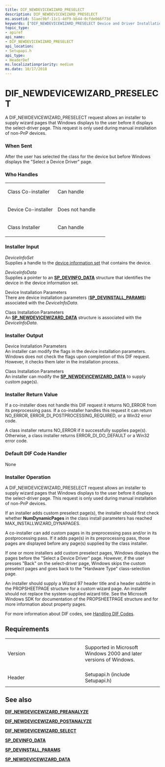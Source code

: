 ```yaml
---
title: DIF_NEWDEVICEWIZARD_PRESELECT
description: DIF_NEWDEVICEWIZARD_PRESELECT
ms.assetid: 51aec9bf-11c1-4df9-bb44-0cfde066f73d
keywords: ["DIF_NEWDEVICEWIZARD_PRESELECT Device and Driver Installation"]
topic_type:
- apiref
api_name:
- DIF_NEWDEVICEWIZARD_PRESELECT
api_location:
- Setupapi.h
api_type:
- HeaderDef
ms.localizationpriority: medium
ms.date: 10/17/2018
---
```


# DIF_NEWDEVICEWIZARD_PRESELECT


A DIF_NEWDEVICEWIZARD_PRESELECT request allows an installer to supply wizard pages that Windows displays to the user before it displays the select-driver page. This request is only used during manual installation of non-PnP devices.

### When Sent

After the user has selected the class for the device but before Windows displays the "Select a Device Driver" page.

### Who Handles

<table>
<colgroup>
<col width="50%" />
<col width="50%" />
</colgroup>
<tbody>
<tr class="odd">
<td align="left"><p>Class Co-installer</p></td>
<td align="left"><p>Can handle</p></td>
</tr>
<tr class="even">
<td align="left"><p>Device Co-installer</p></td>
<td align="left"><p>Does not handle</p></td>
</tr>
<tr class="odd">
<td align="left"><p>Class Installer</p></td>
<td align="left"><p>Can handle</p></td>
</tr>
</tbody>
</table>

 

### Installer Input

<a href="" id="deviceinfoset"></a>*DeviceInfoSet*  
Supplies a handle to the [device information set](./device-information-sets.md) that contains the device.

<a href="" id="deviceinfodata"></a>*DeviceInfoData*  
Supplies a pointer to an [**SP_DEVINFO_DATA**](/windows/desktop/api/setupapi/ns-setupapi-_sp_devinfo_data) structure that identifies the device in the device information set.

<a href="" id="device-installation-parameters-"></a>Device Installation Parameters   
There are device installation parameters ([**SP_DEVINSTALL_PARAMS**](/windows/desktop/api/setupapi/ns-setupapi-_sp_devinstall_params_a)) associated with the *DeviceInfoData*.

<a href="" id="class-installation-parameters"></a>Class Installation Parameters  
An [**SP_NEWDEVICEWIZARD_DATA**](/windows/desktop/api/setupapi/ns-setupapi-_sp_newdevicewizard_data) structure is associated with the *DeviceInfoData*.

### Installer Output

<a href="" id="device-installation-parameters"></a>Device Installation Parameters  
An installer can modify the flags in the device installation parameters. Windows does not check the flags upon completion of this DIF request. However, it checks them later in the installation process.

<a href="" id="class-installation-parameters"></a>Class Installation Parameters  
An installer can modify the [**SP_NEWDEVICEWIZARD_DATA**](/windows/desktop/api/setupapi/ns-setupapi-_sp_newdevicewizard_data) to supply custom page(s).

### Installer Return Value

If a co-installer does not handle this DIF request it returns NO_ERROR from its preprocessing pass. If a co-installer handles this request it can return NO_ERROR, ERROR_DI_POSTPROCESSING_REQUIRED, or a Win32 error code.

A class installer returns NO_ERROR if it successfully supplies page(s). Otherwise, a class installer returns ERROR_DI_DO_DEFAULT or a Win32 error code.

### Default DIF Code Handler

None

### Installer Operation

A DIF_NEWDEVICEWIZARD_PRESELECT request allows an installer to supply wizard pages that Windows displays to the user before it displays the select-driver page. This request is only used during manual installation of non-PnP devices.

If an installer adds custom preselect page(s), the installer should first check whether **NumDynamicPages** in the class install parameters has reached MAX_INSTALLWIZARD_DYNAPAGES.

A co-installer can add custom pages in its preprocessing pass and/or in its postprocessing pass. If it adds page(s) in its preprocessing pass, those pages are displayed before any page(s) supplied by the class installer.

If one or more installers add custom preselect pages, Windows displays the pages before the "Select a Device Driver" page. However, if the user presses "Back" on the select-driver page, Windows skips the custom preselect pages and goes back to the "Hardware Type" class-selection page.

An installer should supply a Wizard 97 header title and a header subtitle in the PROPSHEETPAGE structure for a custom wizard page. An installer should not replace the system-supplied wizard title. See the Microsoft Windows SDK for documentation of the PROPSHEETPAGE structure and for more information about property pages.

For more information about DIF codes, see [Handling DIF Codes](./handling-dif-codes.md).

Requirements
------------

<table>
<colgroup>
<col width="50%" />
<col width="50%" />
</colgroup>
<tbody>
<tr class="odd">
<td align="left"><p>Version</p></td>
<td align="left"><p>Supported in Microsoft Windows 2000 and later versions of Windows.</p></td>
</tr>
<tr class="even">
<td align="left"><p>Header</p></td>
<td align="left">Setupapi.h (include Setupapi.h)</td>
</tr>
</tbody>
</table>

## See also


[**DIF_NEWDEVICEWIZARD_PREANALYZE**](dif-newdevicewizard-preanalyze.md)

[**DIF_NEWDEVICEWIZARD_POSTANALYZE**](dif-newdevicewizard-postanalyze.md)

[**DIF_NEWDEVICEWIZARD_SELECT**](dif-newdevicewizard-select.md)

[**SP_DEVINFO_DATA**](/windows/desktop/api/setupapi/ns-setupapi-_sp_devinfo_data)

[**SP_DEVINSTALL_PARAMS**](/windows/desktop/api/setupapi/ns-setupapi-_sp_devinstall_params_a)

[**SP_NEWDEVICEWIZARD_DATA**](/windows/desktop/api/setupapi/ns-setupapi-_sp_newdevicewizard_data)

 


